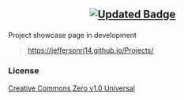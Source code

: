 <h2 align="center">

[![Updated Badge][UpdateBadge]][UpdateLink]

</h2>

Project showcase page in development
> https://jeffersonrj14.github.io/Projects/

### License

[Creative Commons Zero v1.0 Universal](LICENSE)


<!-- ============== -->
<!-- Links -->
<!-- ============== -->

[UpdateBadge]: https://badges.pufler.dev/updated/jeffersonrj14/Projects?&label=Last%20Updated&color=#13c4a5&icon=5&pretty=false&style=plastic

[UpdateLink]: https://github.com/jeffersonrj14/Projects
